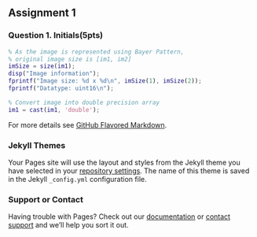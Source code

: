 ## Assignment 1
### Question 1. Initials(5pts)

```matlab
% As the image is represented using Bayer Pattern,
% original image size is [im1, im2]
imSize = size(im1);
disp("Image information");
fprintf("Image size: %d x %d\n", imSize(1), imSize(2));
fprintf("Datatype: uint16\n");

% Convert image into double precision array
im1 = cast(im1, 'double');
```

For more details see [GitHub Flavored Markdown](https://guides.github.com/features/mastering-markdown/).

### Jekyll Themes

Your Pages site will use the layout and styles from the Jekyll theme you have selected in your [repository settings](https://github.com/skang29/cp_project/settings). The name of this theme is saved in the Jekyll `_config.yml` configuration file.

### Support or Contact

Having trouble with Pages? Check out our [documentation](https://help.github.com/categories/github-pages-basics/) or [contact support](https://github.com/contact) and we’ll help you sort it out.

